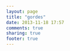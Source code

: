 ```yaml
---
layout: page
title: "gordes"
date: 2013-11-18 17:57
comments: true
sharing: true
footer: true
---
```

